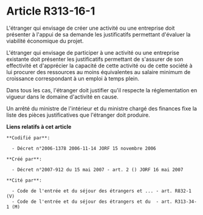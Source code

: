 # Article R313-16-1

L'étranger qui envisage de créer une activité ou une entreprise doit présenter à l'appui de sa demande les justificatifs
permettant d'évaluer la viabilité économique du projet.

L'étranger qui envisage de participer à une activité ou une entreprise existante doit présenter les justificatifs permettant
de s'assurer de son effectivité et d'apprécier la capacité de cette activité ou de cette société à lui procurer des
ressources au moins équivalentes au salaire minimum de croissance correspondant à un emploi à temps plein.

Dans tous les cas, l'étranger doit justifier qu'il respecte la réglementation en vigueur dans le domaine d'activité en cause.

Un arrêté du ministre de l'intérieur et du ministre chargé des finances fixe la liste des pièces justificatives que
l'étranger doit produire.

**Liens relatifs à cet article**

	**Codifié par**:

	  - Décret n°2006-1378 2006-11-14 JORF 15 novembre 2006

	**Créé par**:

	  - Décret n°2007-912 du 15 mai 2007 - art. 2 () JORF 16 mai 2007

	**Cité par**:

	  - Code de l'entrée et du séjour des étrangers et ... - art. R832-1 (V)
	  - Code de l'entrée et du séjour des étrangers et du  - art. R313-34-1 (M)

